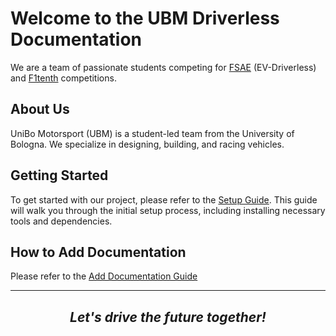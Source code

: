# Welcome to the UBM Driverless Documentation

We are a team of passionate students competing for [FSAE](https://www.fsaeonline.com/) (EV-Driverless) and [F1tenth](https://roboracer.ai/) competitions.

## About Us

UniBo Motorsport (UBM) is a student-led team from the University of Bologna. We specialize in designing, building, and racing vehicles.

## Getting Started

To get started with our project, please refer to the [Setup Guide](./setup/SETUP.md). This guide will walk you through the initial setup process, including installing necessary tools and dependencies.

## How to Add Documentation

Please refer to the [Add Documentation Guide](./guides/ADD_DOCUMENTATION.md)

---

<div style="text-align: center; margin: 20px 0;">
    <h2><em>Let's drive the future together!</em></h2>
</div>
